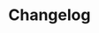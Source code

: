 # Changelog <a href="https://www.eblasoft.com.tr/espocrm-extension-page/espocrm-ebla-theme" target="_blank" id="ext-version" data-id="63903277397107cc5"></a>

<div class="change-log-wrapper" data-id="638ddc55b0205017c"></div>